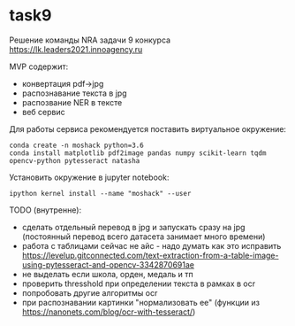 # task9

Решение команды NRA задачи 9 конкурса https://lk.leaders2021.innoagency.ru

MVP содержит:
 - конвертация pdf->jpg
 - распознавание текста в jpg
 - распозвание NER в тексте
 - веб сервис


Для работы сервиса рекомендуется поставить виртуальное окружение:
```
conda create -n moshack python=3.6
conda install matplotlib pdf2image pandas numpy scikit-learn tqdm opencv-python pytesseract natasha
```

Установить окружение в jupyter notebook:
```
ipython kernel install --name "moshack" --user
```

TODO (внутренне):
 - сделать отдельный перевод в jpg и запускать сразу на jpg (постоянный перевод всего датасета занимает много времени)
 - работа с таблицами сейчас не айс - надо думать как это исправить https://levelup.gitconnected.com/text-extraction-from-a-table-image-using-pytesseract-and-opencv-3342870691ae
 - не выделать если школа, орден, медаль и тп
 - проверить thresshold при определении текста в рамках в ocr
 - попробовать другие алгоритмы ocr
 - при распознавании картинки "нормализовать ее" (функции из https://nanonets.com/blog/ocr-with-tesseract/)
